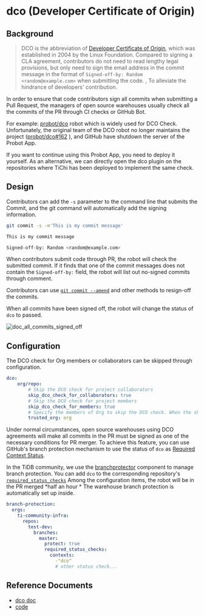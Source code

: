 # dco (Developer Certificate of Origin)

## Background

> DCO is the abbreviation of [Developer Certificate of Origin](https://developercertificate.org/), which was established in 2004 by the Linux Foundation. Compared to signing a CLA agreement, contributors do not need to read lengthy legal provisions, but only need to sign the email address in the commit message in the format of `Signed-off-by: Random <random@example.com>` when submitting the code. , To alleviate the hindrance of developers' contribution.


In order to ensure that code contributors sign all commits when submitting a Pull Request, the managers of open source warehouses usually check all the commits of the PR through CI checks or GitHub Bot.

For example: [probot/dco](https://github.com/probot/dco) robot which is widely used for DCO Check. Unfortunately, the original team of the DCO robot no longer maintains the project ([probot/dco#162](https://github.com/probot/dco/issues/162#issuecomment-941149056) ), and GitHub have shutdown the server of the Probot App. 

If you want to continue using this Probot App, you need to deploy it yourself. As an alternative, we can directly open the dco plugin on the repositories where TiChi has been deployed to implement the same check.

## Design


Contributors can add the `-s` parameter to the command line that submits the Commit, and the git command will automatically add the signing information.

```bash
git commit -s -m'This is my commit message'
```

```bash
This is my commit message

Signed-off-by: Random <random@example.com>
```

When contributors submit code through PR, the robot will check the submitted commit. If it finds that one of the commit messages does not contain the `Signed-off-by:` field, the robot will list out no-signed commits through comment.

Contributors can use [`git commit --amend`](https://docs.github.com/en/github/committing-changes-to-your-project/creating-and-editing-commits/changing-a-commit-message) and other methods to resign-off the commits.

When all commits have been signed off, the robot will change the status of `dco` to passed.

![doc_all_commits_signed_off](https://user-images.githubusercontent.com/5086433/143772523-3eeaf9f0-3021-4eb9-9c9d-81f2ce7878cc.png)

## Configuration

The DCO check for Org members or collaborators can be skipped through configuration.

```yaml
dco:
    org/repo:
        # Skip the DCO check for project collaborators
        skip_dco_check_for_collaborators: true
        # Skip the DCO check for project members
        skip_dco_check_for_members: true
        # Specify the members of Org to skip the DCO check. When the skip_dco_check_for_members option is enabled, the members of the organization where the current warehouse is located are skipped by default
        trusted_org: org
```

Under normal circumstances, open source warehouses using DCO agreements will make all commits in the PR must be signed as one of the necessary conditions for PR merger. To achieve this feature, you can use GitHub's branch protection mechanism to use the status of `dco` as [Required Context Status](https://docs.github.com/en/repositories/configuring-branches-and-merges-in-your-repository/defining-the-mergeability-of-pull-requests/about-protected-branches#require-status-checks-before-merging).

In the TiDB community, we use the [branchprotector](components/branchprotector.md) component to manage branch protection. You can add `dco` to the corresponding repository's [`required_status_checks`](https://github.com/ti-community-infra/configs/blob/main/prow/config/config.yaml#:~:text=branch-protection) Among the configuration items, the robot will be in the PR merged *half an hour * The warehouse branch protection is automatically set up inside.

```yaml
branch-protection:
  orgs:
    ti-community-infra:
      repos:
        test-dev:
          branches:
            master:
              protect: true
              required_status_checks:
                contexts:
                  -"dco"
                  # other status check...
```

## Reference Documents

- [dco doc](https://prow.tidb.net/plugins?repo=ti-community-infra%2Ftichi)
- [code](https://github.com/kubernetes/test-infra/tree/master/prow/plugins/dco)